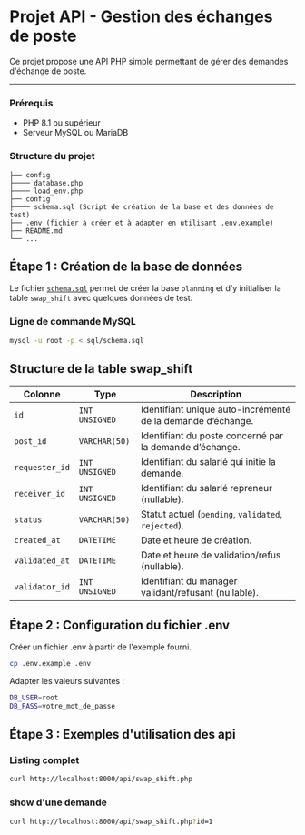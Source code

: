 # Projet API - Gestion des échanges de poste

Ce projet propose une API PHP simple permettant de gérer des demandes d'échange de poste.

---

### Prérequis

- PHP 8.1 ou supérieur
- Serveur MySQL ou MariaDB

### Structure du projet
```
├── config
├──── database.php
├──── load_env.php
├── config
├──── schema.sql (Script de création de la base et des données de test)
├── .env (fichier à créer et à adapter en utilisant .env.example)
├── README.md
└── ...
```



## Étape 1 : Création de la base de données

Le fichier [`schema.sql`](./sql/schema.sql) permet de créer la base `planning` et d’y initialiser la table `swap_shift` avec quelques données de test.

### Ligne de commande MySQL

```bash
mysql -u root -p < sql/schema.sql
```

## Structure de la table swap_shift
| Colonne            | Type           | Description                                                 |
| ------------------ | -------------- | ----------------------------------------------------------- |
| `id`               | `INT UNSIGNED` | Identifiant unique auto-incrémenté de la demande d’échange. |
| `post_id`          | `VARCHAR(50)`  | Identifiant du poste concerné par la demande d’échange.     |
| `requester_id`     | `INT UNSIGNED` | Identifiant du salarié qui initie la demande.               |
| `receiver_id`      | `INT UNSIGNED` | Identifiant du salarié repreneur (nullable).                |
| `status`           | `VARCHAR(50)`  | Statut actuel (`pending`, `validated`, `rejected`).         |
| `created_at`       | `DATETIME`     | Date et heure de création.                                  |
| `validated_at`     | `DATETIME`     | Date et heure de validation/refus (nullable).               |
| `validator_id`     | `INT UNSIGNED` | Identifiant du manager validant/refusant (nullable).        |


## Étape 2 : Configuration du fichier .env
Créer un fichier .env à partir de l'exemple fourni.
```bash
cp .env.example .env
```
Adapter les valeurs suivantes :
```bash
DB_USER=root
DB_PASS=votre_mot_de_passe
```


##  Étape 3 : Exemples d'utilisation des api
### Listing complet
```bash
curl http://localhost:8000/api/swap_shift.php
```
### show d'une demande
```bash
curl http://localhost:8000/api/swap_shift.php?id=1
```
